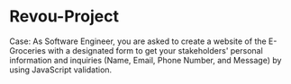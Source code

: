 # Revou-Project
Case: As Software Engineer, you are asked to create a website of the E-Groceries with a designated form to get your stakeholders' personal information and inquiries (Name, Email, Phone Number, and Message) by using JavaScript validation.
